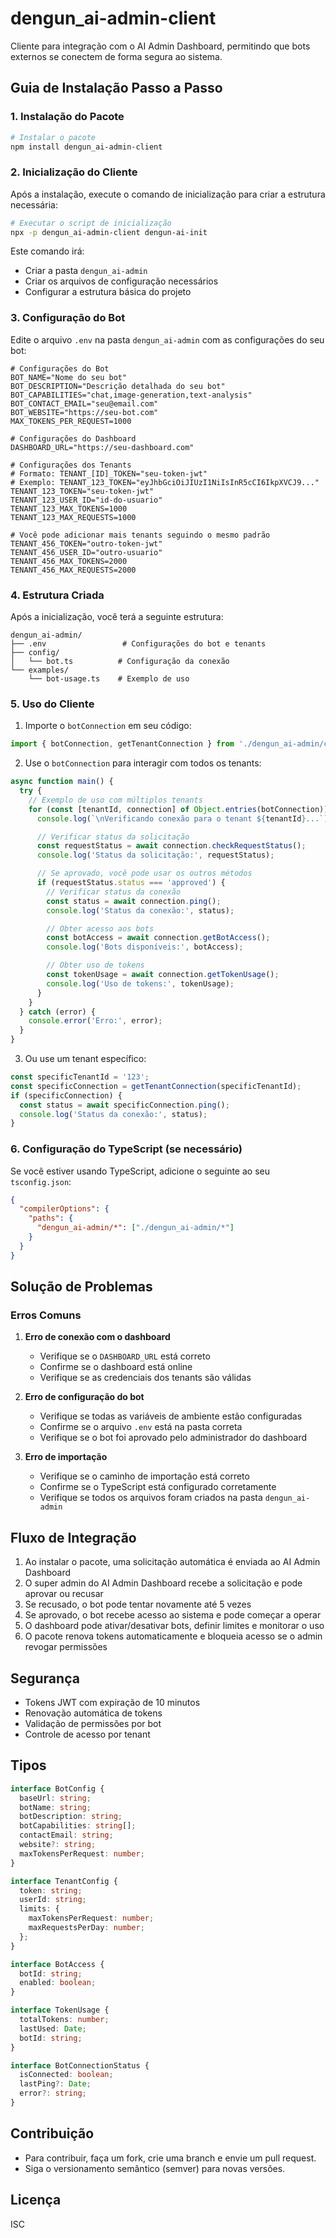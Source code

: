 # dengun_ai-admin-client

Cliente para integração com o AI Admin Dashboard, permitindo que bots externos se conectem de forma segura ao sistema.

## Guia de Instalação Passo a Passo

### 1. Instalação do Pacote

```bash
# Instalar o pacote
npm install dengun_ai-admin-client
```

### 2. Inicialização do Cliente

Após a instalação, execute o comando de inicialização para criar a estrutura necessária:

```bash
# Executar o script de inicialização
npx -p dengun_ai-admin-client dengun-ai-init
```

Este comando irá:
- Criar a pasta `dengun_ai-admin`
- Criar os arquivos de configuração necessários
- Configurar a estrutura básica do projeto

### 3. Configuração do Bot

Edite o arquivo `.env` na pasta `dengun_ai-admin` com as configurações do seu bot:

```env
# Configurações do Bot
BOT_NAME="Nome do seu bot"
BOT_DESCRIPTION="Descrição detalhada do seu bot"
BOT_CAPABILITIES="chat,image-generation,text-analysis"
BOT_CONTACT_EMAIL="seu@email.com"
BOT_WEBSITE="https://seu-bot.com"
MAX_TOKENS_PER_REQUEST=1000

# Configurações do Dashboard
DASHBOARD_URL="https://seu-dashboard.com"

# Configurações dos Tenants
# Formato: TENANT_[ID]_TOKEN="seu-token-jwt"
# Exemplo: TENANT_123_TOKEN="eyJhbGciOiJIUzI1NiIsInR5cCI6IkpXVCJ9..."
TENANT_123_TOKEN="seu-token-jwt"
TENANT_123_USER_ID="id-do-usuario"
TENANT_123_MAX_TOKENS=1000
TENANT_123_MAX_REQUESTS=1000

# Você pode adicionar mais tenants seguindo o mesmo padrão
TENANT_456_TOKEN="outro-token-jwt"
TENANT_456_USER_ID="outro-usuario"
TENANT_456_MAX_TOKENS=2000
TENANT_456_MAX_REQUESTS=2000
```

### 4. Estrutura Criada

Após a inicialização, você terá a seguinte estrutura:

```
dengun_ai-admin/
├── .env                 # Configurações do bot e tenants
├── config/
│   └── bot.ts          # Configuração da conexão
└── examples/
    └── bot-usage.ts    # Exemplo de uso
```

### 5. Uso do Cliente

1. Importe o `botConnection` em seu código:

```typescript
import { botConnection, getTenantConnection } from './dengun_ai-admin/config/bot';
```

2. Use o `botConnection` para interagir com todos os tenants:

```typescript
async function main() {
  try {
    // Exemplo de uso com múltiplos tenants
    for (const [tenantId, connection] of Object.entries(botConnection)) {
      console.log(`\nVerificando conexão para o tenant ${tenantId}...`);

      // Verificar status da solicitação
      const requestStatus = await connection.checkRequestStatus();
      console.log('Status da solicitação:', requestStatus);

      // Se aprovado, você pode usar os outros métodos
      if (requestStatus.status === 'approved') {
        // Verificar status da conexão
        const status = await connection.ping();
        console.log('Status da conexão:', status);

        // Obter acesso aos bots
        const botAccess = await connection.getBotAccess();
        console.log('Bots disponíveis:', botAccess);

        // Obter uso de tokens
        const tokenUsage = await connection.getTokenUsage();
        console.log('Uso de tokens:', tokenUsage);
      }
    }
  } catch (error) {
    console.error('Erro:', error);
  }
}
```

3. Ou use um tenant específico:

```typescript
const specificTenantId = '123';
const specificConnection = getTenantConnection(specificTenantId);
if (specificConnection) {
  const status = await specificConnection.ping();
  console.log('Status da conexão:', status);
}
```

### 6. Configuração do TypeScript (se necessário)

Se você estiver usando TypeScript, adicione o seguinte ao seu `tsconfig.json`:

```json
{
  "compilerOptions": {
    "paths": {
      "dengun_ai-admin/*": ["./dengun_ai-admin/*"]
    }
  }
}
```

## Solução de Problemas

### Erros Comuns

1. **Erro de conexão com o dashboard**
   - Verifique se o `DASHBOARD_URL` está correto
   - Confirme se o dashboard está online
   - Verifique se as credenciais dos tenants são válidas

2. **Erro de configuração do bot**
   - Verifique se todas as variáveis de ambiente estão configuradas
   - Confirme se o arquivo `.env` está na pasta correta
   - Verifique se o bot foi aprovado pelo administrador do dashboard

3. **Erro de importação**
   - Verifique se o caminho de importação está correto
   - Confirme se o TypeScript está configurado corretamente
   - Verifique se todos os arquivos foram criados na pasta `dengun_ai-admin`

## Fluxo de Integração
1. Ao instalar o pacote, uma solicitação automática é enviada ao AI Admin Dashboard
2. O super admin do AI Admin Dashboard recebe a solicitação e pode aprovar ou recusar
3. Se recusado, o bot pode tentar novamente até 5 vezes
4. Se aprovado, o bot recebe acesso ao sistema e pode começar a operar
5. O dashboard pode ativar/desativar bots, definir limites e monitorar o uso
6. O pacote renova tokens automaticamente e bloqueia acesso se o admin revogar permissões

## Segurança
- Tokens JWT com expiração de 10 minutos
- Renovação automática de tokens
- Validação de permissões por bot
- Controle de acesso por tenant

## Tipos

```typescript
interface BotConfig {
  baseUrl: string;
  botName: string;
  botDescription: string;
  botCapabilities: string[];
  contactEmail: string;
  website?: string;
  maxTokensPerRequest: number;
}

interface TenantConfig {
  token: string;
  userId: string;
  limits: {
    maxTokensPerRequest: number;
    maxRequestsPerDay: number;
  };
}

interface BotAccess {
  botId: string;
  enabled: boolean;
}

interface TokenUsage {
  totalTokens: number;
  lastUsed: Date;
  botId: string;
}

interface BotConnectionStatus {
  isConnected: boolean;
  lastPing?: Date;
  error?: string;
}
```

## Contribuição
- Para contribuir, faça um fork, crie uma branch e envie um pull request.
- Siga o versionamento semântico (semver) para novas versões.

## Licença
ISC
